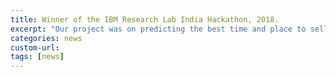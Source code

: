 ```yaml
---
title: Winner of the IBM Research Lab India Hackathon, 2018.
excerpt: "Our project was on predicting the best time and place to sell crops."
categories: news
custom-url: 
tags: [news]
---
```


